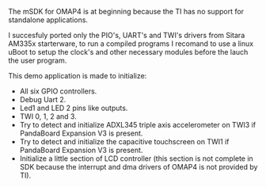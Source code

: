 The mSDK for OMAP4 is at beginning because the TI has no support for standalone applications.

I succesfuly ported only the PIO's, UART's and TWI's drivers from Sitara AM335x starterware, to run a compiled programs I recomand to use a linux uBoot to setup the clock's and other necessary modules before the lauch the user program.

This demo application is made to initialize:
- All six GPIO controllers.
- Debug Uart 2.
- Led1 and LED 2 pins like outputs.
- TWI 0, 1, 2 and 3.
- Try to detect and initialize ADXL345 triple axis accelerometer on TWI3 if PandaBoard Expansion V3 is present.
- Try to detect and initialize the capacitive touchscreen on TWI1 if PandaBoard Expansion V3 is present.
- Initialize a little section of LCD controller (this section is not complete in SDK because the interrupt and dma drivers of OMAP4 is not provided by TI).